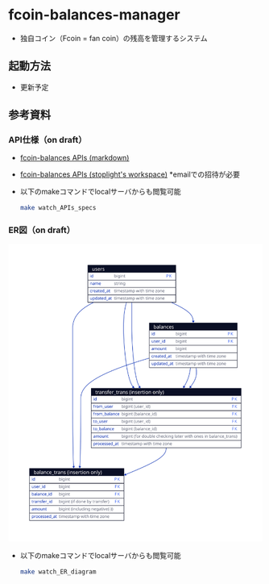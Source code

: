 # fcoin-balances-manager

- 独自コイン（Fcoin = fan coin）の残高を管理するシステム

## 起動方法

- 更新予定

## 参考資料

### API仕様（on draft）

- [fcoin-balances APIs (markdown)](/reference/fcoin-balances.md)
- [fcoin-balances APIs (stoplight's workspace)](https://retail-ai.stoplight.io/docs/fcoin-balances-manager/m82708lnwhw7z-fcoin-balances) *emailでの招待が必要
- 以下のmakeコマンドでlocalサーバからも閲覧可能

  ```sh
  make watch_APIs_specs
  ```

### ER図（on draft）

![ER Diagram on draft](/reference/ER_draft.svg "ER Diagram on draft")

- 以下のmakeコマンドでlocalサーバからも閲覧可能

  ```sh
  make watch_ER_diagram
  ```
